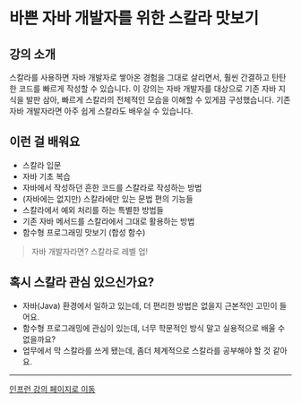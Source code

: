 # 바쁜 자바 개발자를 위한 스칼라 맛보기

## 강의 소개

스칼라를 사용하면 자바 개발자로 쌓아온 경험을 그대로 살리면서, 훨씬 간결하고 탄탄한 코드를 빠르게 작성할 수 있습니다. 이 강의는 자바 개발자를 대상으로 기존 자바 지식을 발판 삼아, 빠르게 스칼라의 전체적인 모습을 이해할 수 있게끔 구성했습니다. 기존 자바 개발자라면 아주 쉽게 스칼라도 배우실 수 있습니다.


## 이런 걸 배워요

* 스칼라 입문
* 자바 기초 복습
* 자바에서 작성하던 흔한 코드를 스칼라로 작성하는 방법
* (자바에는 없지만) 스칼라에만 있는 문법 편의 기능들
* 스칼라에서 예외 처리를 하는 특별한 방법들
* 기존 자바 메서드를 스칼라에서 그대로 활용하는 방법
* 함수형 프로그래밍 맛보기 (합성 함수)

> 자바 개발자라면? 스칼라로 레벨 업!

## 혹시 스칼라 관심 있으신가요?

* 자바(Java) 환경에서 일하고 있는데, 더 편리한 방법은 없을지 근본적인 고민이 들어요.
* 함수형 프로그래밍에 관심이 있는데, 너무 학문적인 방식 말고 실용적으로 배울 수 없을까요?
* 업무에서 막 스칼라를 쓰게 됐는데, 좀더 체계적으로 스칼라를 공부해야 할 것 같아요.



---

<a href="https://inf.run/wpPL" class="button">인프런 강의 페이지로 이동</a>
